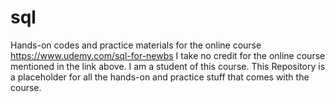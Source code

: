 # sql
Hands-on codes and practice materials for the online course https://www.udemy.com/sql-for-newbs
I take no credit for the online course mentioned in the link above. I am a student of this course.
This Repository is a placeholder for all the hands-on and practice stuff that comes with the course. 
